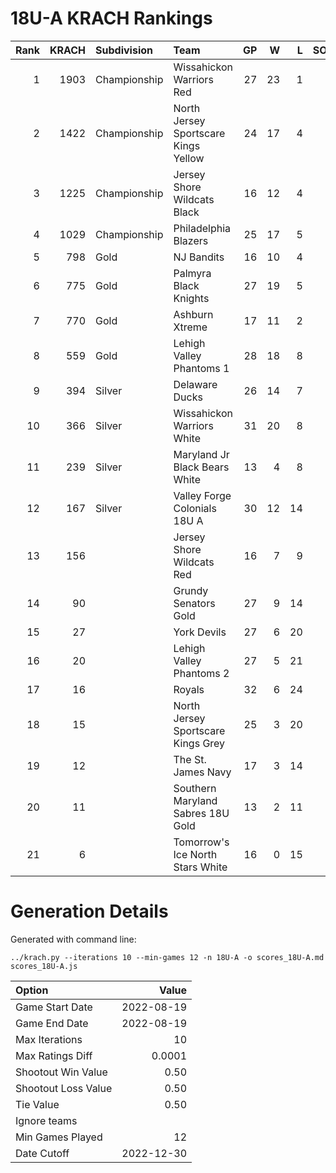 # 18U-A KRACH Rankings
Rank|KRACH|Subdivision|Team|GP|W|L|SOW|SOL|T|SoS
---:|---:|:---|:---|---:|---:|---:|---:|---:|---:|---:
1|1903|Championship|Wissahickon Warriors Red|27|23|1|2|1|0|408
2|1422|Championship|North Jersey Sportscare Kings Yellow|24|17|4|1|2|0|638
3|1225|Championship|Jersey Shore Wildcats Black|16|12|4|0|0|0|664
4|1029|Championship|Philadelphia Blazers|25|17|5|1|2|0|560
5|798|Gold|NJ Bandits|16|10|4|1|1|0|635
6|775|Gold|Palmyra Black Knights|27|19|5|1|2|0|402
7|770|Gold|Ashburn Xtreme|17|11|2|4|0|0|299
8|559|Gold|Lehigh Valley Phantoms 1|28|18|8|2|0|0|533
9|394|Silver|Delaware Ducks|26|14|7|3|2|0|490
10|366|Silver|Wissahickon Warriors White|31|20|8|0|3|0|291
11|239|Silver|Maryland Jr Black Bears White|13|4|8|0|1|0|880
12|167|Silver|Valley Forge Colonials 18U A|30|12|14|1|3|0|532
13|156||Jersey Shore Wildcats Red|16|7|9|0|0|0|691
14|90||Grundy Senators Gold|27|9|14|2|1|1|402
15|27||York Devils|27|6|20|1|0|0|421
16|20||Lehigh Valley Phantoms 2|27|5|21|1|0|0|512
17|16||Royals|32|6|24|0|2|0|376
18|15||North Jersey Sportscare Kings Grey|25|3|20|0|1|1|384
19|12||The St. James Navy|17|3|14|0|0|0|253
20|11||Southern Maryland Sabres 18U Gold|13|2|11|0|0|0|327
21|6||Tomorrow's Ice North Stars White|16|0|15|1|0|0|751
# Generation Details

Generated with command line:
```
../krach.py --iterations 10 --min-games 12 -n 18U-A -o scores_18U-A.md scores_18U-A.js
```

| Option | Value |
| :----- | ----: |
| Game Start Date | 2022-08-19 |
| Game End Date | 2022-08-19 |
| Max Iterations | 10 |
| Max Ratings Diff | 0.0001 |
| Shootout Win Value | 0.50 |
| Shootout Loss Value | 0.50 |
| Tie Value | 0.50 |
| Ignore teams |  |
| Min Games Played | 12 |
| Date Cutoff | 2022-12-30 |

